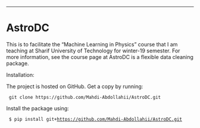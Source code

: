 ---
AstroDC
===

This is to facilitate the “Machine Learning in Physics” course that I am
teaching at Sharif University of Technology for winter-19 semester. For more
information, see the course page at
AstroDC is a flexible data cleaning package.

Installation:

The project is hosted on GitHub. Get a copy by running:

<p> <code> git clone https://github.com/Mahdi-Abdollahii/AstroDC.git </code> </p>

Install the package using:

<code> $  pip install git+https://github.com/Mahdi-Abdollahii/AstroDC.git </code>
